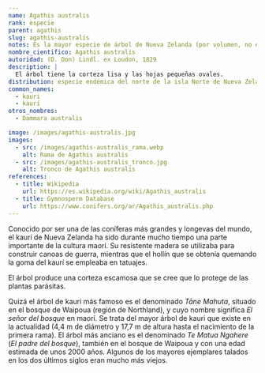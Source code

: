```yaml
---
name: Agathis australis
rank: especie
parent: agathis
slug: agathis-australis
notes: Es la mayor especie de árbol de Nueva Zelanda (por volumen, no en altura), rivalizando en el diámetro de su tronco con la secuoya de Estados Unidos.
nombre_cientifico: Agathis australis
autoridad: (D. Don) Lindl. ex Loudon, 1829
description: |
  El árbol tiene la corteza lisa y las hojas pequeñas ovales.
distribution: especie endémica del norte de la isla Norte de Nueva Zelanda
common_names:
  - kauri
  - kaurí
otros_nombres:
  - Dammara australis

image: /images/agathis-australis.jpg
images:
  - src: /images/agathis-australis_rama.webp
    alt: Rama de Agathis australis
  - src: /images/agathis-australis_tronco.jpg
    alt: Tronco de Agathis australis
references:
  - title: Wikipedia
    url: https://es.wikipedia.org/wiki/Agathis_australis
  - title: Gymnosperm Database
    url: https://www.conifers.org/ar/Agathis_australis.php
---
```


Conocido por ser una de las coníferas más grandes y longevas del mundo, el kaurí de Nueva Zelanda ha sido durante mucho tiempo una parte importante de la cultura maorí. Su resistente madera se utilizaba para construir canoas de guerra, mientras que el hollín que se obtenía quemando la goma del kaurí se empleaba en tatuajes.

El árbol produce una corteza escamosa que se cree que lo protege de las plantas parásitas.

Quizá el árbol de kauri más famoso es el denominado _Tāne Mahuta_, situado en el bosque de Waipoua (región de Northland), y cuyo nombre significa _El señor del bosque_ en maorí. Se trata del mayor árbol de kauri que existe en la actualidad (4,4 m de diámetro y 17,7 m de altura hasta el nacimiento de la primera rama). El árbol más anciano es el denominado _Te Matua Ngahere_ (_El padre del bosque_), también en el bosque de Waipoua y con una edad estimada de unos 2000 años. Algunos de los mayores ejemplares talados en los dos últimos siglos eran mucho más viejos.
